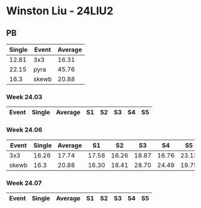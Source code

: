 # Winston Liu - 24LIU2

## PB
|Single|Event|Average|
|----|----|----|
|12.81|3x3|16.31|
|22.15|pyra|45.76|
|16.3|skewb|20.88|
### Week 24.03
|Event|Single|Average|S1|S2|S3|S4|S5|
|-----|-------|------|--|--|--|--|--|
### Week 24.06
|Event|Single|Average|S1|S2|S3|S4|S5|
|-----|-------|------|--|--|--|--|--|
|3x3|16.26|17.74|17.58|16.26|18.87|16.76|23.13|
|skewb|16.3|20.88|16.30|18.41|28.70|24.49|19.75|
### Week 24.07
|Event|Single|Average|S1|S2|S3|S4|S5|
|-----|-------|------|--|--|--|--|--|
